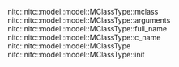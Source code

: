 nitc::nitc::model::model::MClassType::mclass
nitc::nitc::model::model::MClassType::arguments
nitc::nitc::model::model::MClassType::full_name
nitc::nitc::model::model::MClassType::c_name
nitc::nitc::model::model::MClassType
nitc::nitc::model::model::MClassType::init
